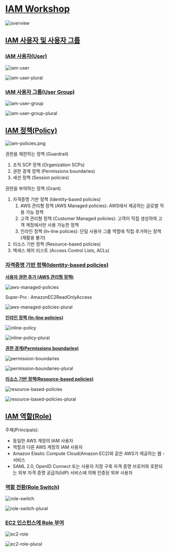 # [IAM Workshop](https://catalog.us-east-1.prod.workshops.aws/workshops/dd23d392-bea4-483c-aefd-f62ed73f936d/en-US)

![overview](./img/overview.png)

## [IAM 사용자 및 사용자 그룹](https://catalog.us-east-1.prod.workshops.aws/workshops/dd23d392-bea4-483c-aefd-f62ed73f936d/en-US/iam-user-and-user-group)

### [IAM 사용자(User)](https://catalog.us-east-1.prod.workshops.aws/workshops/dd23d392-bea4-483c-aefd-f62ed73f936d/en-US/iam-user-and-user-group/iam-user)


![iam-user](./img/iam-user.png)

![iam-user-plural](./img/iam-user-plural.png)

### [IAM 사용자 그룹(User Group)](https://catalog.us-east-1.prod.workshops.aws/workshops/dd23d392-bea4-483c-aefd-f62ed73f936d/en-US/iam-user-and-user-group/iam-user-group)

![iam-user-group](./img/iam-user-group.png)

![iam-user-group-plural](./img/iam-user-group-plural.png)

## [IAM 정책(Policy)](https://catalog.us-east-1.prod.workshops.aws/workshops/dd23d392-bea4-483c-aefd-f62ed73f936d/en-US/iam-policies)

![iam-policies.png](./img/iam-policies.png)

권한을 제한하는 정책 (Guardrail)

1. 조직 SCP 정책 (Organization SCPs)
2. 권한 경계 정책 (Permissions boundaries)
3. 세션 정책 (Session policies)

권한을 부여하는 정책 (Grant)

1. 자격증명 기반 정책 (Identity-based policies)
   1. AWS 관리형 정책 (AWS Managed policies): AWS에서 제공하는 글로벌 적용 가능 정책
   2. 고객 관리형 정책 (Customer Managed policies): 고객이 직접 생성하여 고객 계정에서만 사용 가능한 정책
   3. 인라인 정책 (In-line policies): 단일 사용자 그룹 역할에 직접 추가하는 정책 (재활용 불가)
2. 리소스 기반 정책 (Resource-based policies)
3. 액세스 제어 리스트 (Access Control Lists, ACLs)

### [자격증명 기반 정책(Identity-based policies)](https://catalog.us-east-1.prod.workshops.aws/workshops/dd23d392-bea4-483c-aefd-f62ed73f936d/en-US/iam-policies/identity-based-policies)

[**사용자 권한 추가 (AWS 관리형 정책)**](https://catalog.us-east-1.prod.workshops.aws/workshops/dd23d392-bea4-483c-aefd-f62ed73f936d/en-US/iam-policies/identity-based-policies#(aws-))

![aws-managed-policies](./img/aws-managed-policies.png)

Super-Pro : AmazonEC2ReadOnlyAccess

![aws-managed-policies-plural](./img/aws-managed-policies-plural.png)

[**인라인 정책 (In-line policies)**](https://catalog.us-east-1.prod.workshops.aws/workshops/dd23d392-bea4-483c-aefd-f62ed73f936d/en-US/iam-policies/identity-based-policies#(in-line-policies))

![inline-policy](./img/inline-policy.png)

![inline-policy-plural](./img/inline-policy-plural.png)

[**권한 경계(Permissions boundaries)**](https://catalog.us-east-1.prod.workshops.aws/workshops/dd23d392-bea4-483c-aefd-f62ed73f936d/en-US/iam-policies/permissions-boundaries)

![permission-boundaries](./img/permission-boundaries.png)


![permission-boundaries-plural](./img/permission-boundaries-plural.png)

[**리소스 기반 정책(Resource-based policies)**](https://catalog.us-east-1.prod.workshops.aws/workshops/dd23d392-bea4-483c-aefd-f62ed73f936d/en-US/iam-policies/resource-based-policies)

![resource-based-policies](./img/resource-based-policies.png)

![resource-based-policies-plural](./img/resource-based-policies-plural.png)

## [IAM 역할(Role)](https://catalog.us-east-1.prod.workshops.aws/workshops/dd23d392-bea4-483c-aefd-f62ed73f936d/en-US/iam-roles)

주체(Principals):

- 동일한 AWS 계정의 IAM 사용자
- 역할과 다른 AWS 계정의 IAM 사용자
- Amazon Elastic Compute Cloud(Amazon EC2)와 같은 AWS가 제공하는 웹 - 서비스
- SAML 2.0, OpenID Connect 또는 사용자 지정 구축 자격 증명 브로커와 호환되는 외부 자격 증명 공급자(IdP) 서비스에 의해 인증된 외부 사용자

### [역할 전환(Role Switch)](https://catalog.us-east-1.prod.workshops.aws/workshops/dd23d392-bea4-483c-aefd-f62ed73f936d/en-US/iam-roles/role-switch)

![role-switch](img/role-switch.png)

![role-switch-plural](img/role-switch-plural.png)

### [EC2 인스턴스에 Role 부여](https://catalog.us-east-1.prod.workshops.aws/workshops/dd23d392-bea4-483c-aefd-f62ed73f936d/en-US/iam-roles/ec2-instance-assumes-role)

![ec2-role](img/ec2-role.png)

![ec2-role-plural](img/ec2-role-plural.png)
